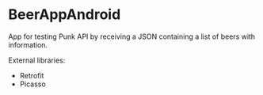 # BeerAppAndroid

App for testing Punk API by receiving a JSON containing a list of beers with information.

External libraries:

- Retrofit
- Picasso
